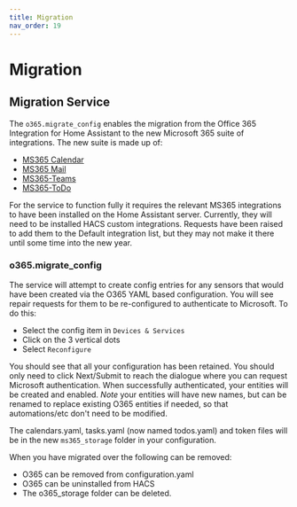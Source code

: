 ```yaml
---
title: Migration
nav_order: 19
---
```


# Migration

##  Migration Service

The `o365.migrate_config` enables the migration from the Office 365 Integration for Home Assistant to the new Microsoft 365 suite of integrations. The new suite is made up of:
* [MS365 Calendar](https://github.com/RogerSelwyn/MS365-Calendar)
* [MS365 Mail](https://github.com/RogerSelwyn/MS365-Mail)
* [MS365-Teams](https://github.com/RogerSelwyn/MS365-Teams)
* [MS365-ToDo](https://github.com/RogerSelwyn/MS365-ToDo)

For the service to function fully it requires the relevant MS365 integrations to have been installed on the Home Assistant server. Currently, they will need to be installed HACS custom integrations. Requests have been raised to add them to the Default integration list, but they may not make it there until some time into the new year.

### o365.migrate_config
The service will attempt to create config entries for any sensors that would have been created via the O365 YAML based configuration. You will see repair requests for them to be re-configured to authenticate to Microsoft. To do this:
* Select the config item in `Devices & Services`
* Click on the 3 vertical dots
* Select `Reconfigure`

You should see that all your configuration has been retained. You should only need to click Next/Submit to reach the dialogue where you can request Microsoft authentication. When successfully authenticated, your entities will be created and enabled. *Note* your entities will have new names, but can be renamed to replace existing O365 entities if needed, so that automations/etc don't need to be modified.

The calendars.yaml, tasks.yaml (now named todos.yaml) and token files will be in the new `ms365_storage` folder in your configuration. 

When you have migrated over the following can be removed:
* O365 can be removed from configuration.yaml
* O365 can be uninstalled from HACS
* The o365_storage folder can be deleted.
